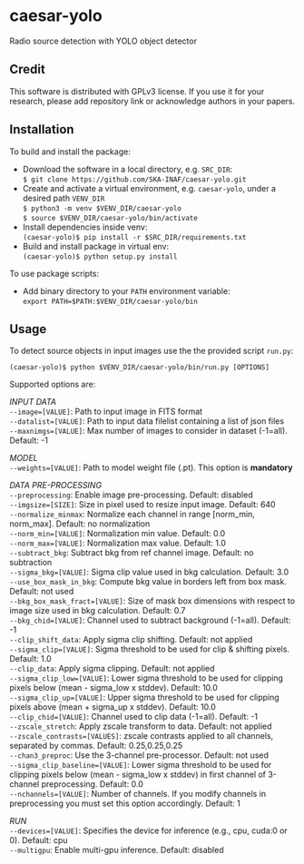 # caesar-yolo
Radio source detection with YOLO object detector

## **Credit**
This software is distributed with GPLv3 license. If you use it for your research, please add repository link or acknowledge authors in your papers.   

## **Installation**  

To build and install the package:    

* Download the software in a local directory, e.g. ```SRC_DIR```:   
  ```$ git clone https://github.com/SKA-INAF/caesar-yolo.git```   
* Create and activate a virtual environment, e.g. ```caesar-yolo```, under a desired path ```VENV_DIR```     
  ```$ python3 -m venv $VENV_DIR/caesar-yolo```    
  ```$ source $VENV_DIR/caesar-yolo/bin/activate```   
* Install dependencies inside venv:   
  ```(caesar-yolo)$ pip install -r $SRC_DIR/requirements.txt```   
* Build and install package in virtual env:   
  ```(caesar-yolo)$ python setup.py install```    
       
To use package scripts:

* Add binary directory to your ```PATH``` environment variable:   
  ``` export PATH=$PATH:$VENV_DIR/caesar-yolo/bin ```    

## **Usage**  

To detect source objects in input images use the the provided script ```run.py```:   

```(caesar-yolo)$ python $VENV_DIR/caesar-yolo/bin/run.py [OPTIONS]```    

Supported options are:  

*INPUT DATA*  
	`--image=[VALUE]`: Path to input image in FITS format   
 	`--datalist=[VALUE]`: Path to input data filelist containing a list of json files   
 	`--maxnimgs=[VALUE]`: Max number of images to consider in dataset (-1=all). Default: -1   
 
*MODEL*  
	`--weights=[VALUE]`: Path to model weight file (.pt). This option is **mandatory**    
 
*DATA PRE-PROCESSING*     
  `--preprocessing`: Enable image pre-processing. Default: disabled   
  `--imgsize=[SIZE]`: Size in pixel used to resize input image. Default: 640     
  `--normalize_minmax`: Normalize each channel in range [norm_min, norm_max]. Default: no normalization    
  `--norm_min=[VALUE]`: Normalization min value. Default: 0.0    
  `--norm_max=[VALUE]`: Normalization max value. Default: 1.0   
  `--subtract_bkg`: Subtract bkg from ref channel image. Default: no subtraction  
  `--sigma_bkg=[VALUE]`: Sigma clip value used in bkg calculation. Default: 3.0  
  `--use_box_mask_in_bkg`: Compute bkg value in borders left from box mask. Default: not used   
  `--bkg_box_mask_fract=[VALUE]`: Size of mask box dimensions with respect to image size used in bkg calculation. Default: 0.7   
  `--bkg_chid=[VALUE]`: Channel used to subtract background (-1=all). Default: -1   
  `--clip_shift_data`: Apply sigma clip shifting. Default: not applied   
  `--sigma_clip=[VALUE]`: Sigma threshold to be used for clip & shifting pixels. Default: 1.0    
  `--clip_data`: Apply sigma clipping. Default: not applied    
  `--sigma_clip_low=[VALUE]`: Lower sigma threshold to be used for clipping pixels below (mean - sigma_low x stddev). Default: 10.0   
  `--sigma_clip_up=[VALUE]`: Upper sigma threshold to be used for clipping pixels above (mean + sigma_up x stddev). Default: 10.0     
  `--clip_chid=[VALUE]`: Channel used to clip data (-1=all). Default: -1     
  `--zscale_stretch`: Apply zscale transform to data. Default: not applied    
  `--zscale_contrasts=[VALUES]`: zscale contrasts applied to all channels, separated by commas. Default: 0.25,0.25,0.25        
  `--chan3_preproc`: Use the 3-channel pre-processor. Default: not used          
  `--sigma_clip_baseline=[VALUE]`: Lower sigma threshold to be used for clipping pixels below (mean - sigma_low x stddev) in first channel of 3-channel preprocessing. Default: 0.0         
  `--nchannels=[VALUE]`: Number of channels. If you modify channels in preprocessing you must set this option accordingly. Default: 1        
	
*RUN*  
	`--devices=[VALUE]`: Specifies the device for inference (e.g., cpu, cuda:0 or 0). Default: cpu   
 	`--multigpu`: Enable multi-gpu inference. Default: disabled      
 
